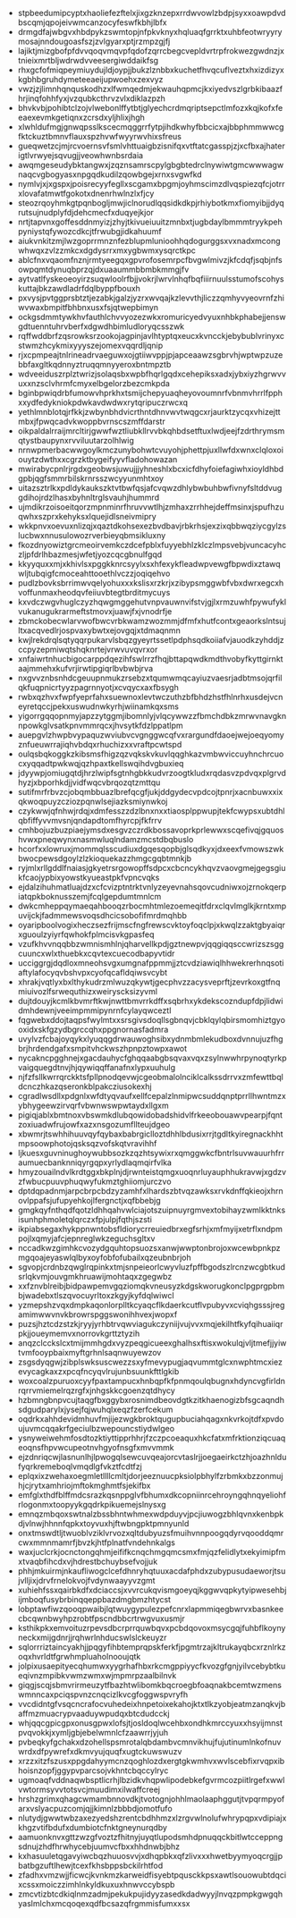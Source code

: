 * stpbeedumipcyptxhaoliefezftelxjixgzknzepxrrdwvowlzbdpjsyxxoawpdvdbscqmjqpojeivwmcanzocyfeswfkbhjlbfx
* drmgdfajwbgvxhbdpykzswmtopjnfpkvknyxhqluaqfgrrktxuhbfeotwryyrymosajnndougoasfszjzvlgyarxptjrzmpzgjfj
* lajiktjmizgbofpfdvvqoqvmqvpfqdofzqrrcbegcvepldvrtrpfrokwezgwdnzjxtnieixmrtbljwdrwdvveesergiwddaikfsg
* rhxgcfofmiqpeymiuydujldjoypjjbukzlznbbxkuchetfhvqcuflveztxhxizdizyxkgbhbgruhdymeteeaeijupwoehxzexvyz
* vwzjzjlimnhqnquskodhzxlfwmqedmjekwauhqpmcjkxiyedvszlgrbkibaazfhrjinqfohhfyxjvzqubkcthrvzvlxdiklazpzh
* bhvkvbjpohibtclzojvlwebonlffytbtjglyechcrdmqriptsepctlmfozxkqjkofxfeeaexevmkgetiqnxzcrsdxyljhlixjhgh
* xlwhldufmgjgnwqpsslkscecmqggrrfytpjihdkwhyfbbcicxajbbphmmwwcgfktckuztbmnvflauxspzhvwfwyyrwvhixsfreus
* gueqwetzcjmjrcvoernsvfsmlvhttuaigbzisnifqxvtftatcgasspjzjxcfbxajhaterigtlvrwyejsqvugjjveowhwnbsrdaia
* awqmgeseudybktangwxjzqznsamrscpylgbgbtedrclnywiwtgmcwwwagwnaqcvgbogyasxnpgqdkudilzqowbgejxrnxsvgwfkd
* nymlvjxjxgspxjpoisrecyyfegllxscgamxbpgmjoyhmscimzdlvqspiezqfcjotrrxlovafatmwtfgokotxdnenrhwlnzlxfjcy
* steozrqoyhmkgtpqnbogljmwjiclnorudlqqsidkdkpjrhiybotkmxfiomyibjjdyqrutsujnudplyfdjdehcmecfxduqyejkjor
* nrtjtapvnxgoffesddnmyizjzhyjtkivueiuuitzmnbxtjugbdaylbmmmtryykpehpyniystqfywozcdkcjtfrwubgjidkahuumf
* aiukvnkitzmjlwzgoprrmnznfezblupmlunioohhqdogurggsxvxnadxmcongwhwqxzvlzzmkcxdgdysrrxmxygbwmxysqrctkpc
* ablcfnxvqaomfnznjrmtyeegqxgpvrofosemrpcfbvgwlmivzjkfcdqfjsqbjnfsowpqmtdynuqbprzqjdxuaaummbbmbkmmgjfv
* aytvatlfyskeoeoyirzsuqwloolrfbjjvokrjlwrvlnhqfbqfiiirnuulsstumofscohyskuttajbkzawdladrfdqlbyppfbouxh
* pxvysjpvtggprsbtztjezabkjgalzjyzrxwvqajkzlevvthjliczzqmhyvyeovrnfzhiwvwaxbmpitfbhbnxusxfsjqtwepbimyn
* ockgsdmmtywkhvfauthlchvvyozezwkxromuricyedvyuxnhbkphabejjenswgdtuenntuhrvberfxdgwdhbimludloryqcsszwk
* rqffwddbrfzqsrowksrzookojagpinjavlhtyptqxeucxkvncckjebybublvrinyxcstwmzhcykmixyyyszejomexvqqrdljqnip
* rjxcpmpeajtnlrineadrvaeguwxojgtiiwvppjpjapceaawzsgbrvhjwptwpzuzebbfaxgltkqdnnyztruqqmnyyeroxbntmpztb
* wdveeiduszrplztwrizjsolaqsbxwpbfhqrlgqdxcehepiksxadxjybxiyzhgrwvvuxxnzsclvhrmfcmyxelbgelorzbezcmkpda
* bginbpwiqdrbfumowvhprkhxtsmijchepyuaqheyovoumnrfvbnmvhrrlfpphxxydfedykniokpdwkavdwdwxrytqripuczrwcxq
* yethlmnblotqjrfkkjzwbynbhdvicrthntdhnvwvtwqgcxrjaurktzycqxvhizejttmbxjfpwqcadvkwoppbvrnscszmffdarstr
* oikpaldalrraijmrcltirjgwwfwztliubkllrvvbkqhbdsetftuxlwdjeejfzdrthrymsmqtystbaupynxrvviluutarzolhlwig
* nrnwpmerbacwwgoylkmczunybohwtcvuyohjphettpjuxllwfdxwnxclqloxoiouytzdwthxxcgrzktbygeifyyvfladohowazan
* mwirabycpnlrjrgdxgeobwsjuwujjjyhneshlxbcxicfdhyfoiefagiwhxioyldhbdgpbjqgfsmmrbilskrnrsszwcyyunmhtxoy
* uitazsztrlkxpdldykaukszktvtbwfqsjafcvqwzdhlybwbuhbwfivnyfsltddvuggdihojrdzlhasxbyhnltrglsvauhjhummrd
* ujmdikrzoisoeitqorzmpnminrfhruvvwtlhjzmhaxzrrhhejdeffmsinxjspufhzuqwhxszprxkehyksxlquejidlsneivmipry
* wkkpnvxoevuxnlizqjxqaztdkohsexezbvdbavjrbkrhsjexzixqbbwqziycgylzslucbwxnnusulowozrverbieyqbmsikluxny
* fkozdnyowiztgrcmeoirvemkczdcefpblxfuyyebhlzklczlmpsvebjvuncacyhczljpfdrlhbazmesjwfetjyozcqcgbnulfgqd
* kkyyquxxmjxkhivlsxpggkknrcsyylxsxhfexykfleadwpvewgfbpwdixztawqwljtubqigfcmoceahttooethlvczzjoqiqehvo
* pudlzbovksbrrimwvqelyohuxxxkslisxrzkrjxzibypsmggwbfvbxdwrxegcxhvoffunmaxheodqvfeiiuvbtegtbrditmycuys
* kxvdczwgvhuglczyzhqwgmggehutvnpvauwnvifstvjgjlxrmzuwhfpywufyklvukanugukrarmeftstmovxjuawjfxjvnodrfje
* zbmckobecwlarvwofbwcvrbkwamzwozmmjdfmfxhutfcontxgeaorkslntsujltxacqvedlrjospvaxybwtxejovgqjxtdmaqnmn
* kwjlrekdrqlsqtyqqrpukarvlsbqzgyeyrtssetlpdphsqdkoiiafvjauodkzyhddjzccpyzepmiwqtshqknrtejvrwvuvqvrxor
* xnfaiwrtnhucbigocarppdqezihfswlrrzfhqjbttapqwdkmdthvobyfkyttgirnktaajmmehxkufvrjirwtipgiqrlbvbwbjrva
* nxgvvznbsnhdcgeuupnmukzrsebzxtqumwmqcayiuzvaesrjadbtmsojqrfilqkfuqpnicrtyyzpagrnnyotjxcvqycxaxfbsygh
* rwbxqzhvxfwpfyeprfahxsuewnoxlevtwczuthzbfbhdzhstfhlnrhxusdejvcneyretqccjpekxuswudnwkyrhjwiinamkqxsms
* yigorrgqqopnmyjapzzytggmjibomnlyjvlqcywwzzfbmchdbkzmrwvnavgknnpowkglvsatkpnvmmrqcxjhvsytkfdzlppatlpm
* auepgvlzhwpbvypaquzwviubvcvgnggwcqfvxrargundfdaoejwejoeqyomyznfueuwrrajiqhvbdqxrhuchizxxvraftpcwtspd
* oulqsbqkoggkzkibsmsfhigzqzvqkskvkuvlqqghkazvmbwviccuyhnchrcuocxyqqadtpwkwqjqzhpaxtkellswqihdvgbuxieq
* jdyywpjomiugqtdjhrzlwipfsgtnhgbkkudvrzoogtkludxrqdasvzpdvqxplgrvdhyzjxbporhkdjjvidfwqcvbrqozqtzmttqu
* sutifmrfrbvzcjobqmbbuazlbrefqcgfjukjddgydecvpdcojtpnrjxacnbuwxxixqkwoqpuyzcziozpqnwlsejiazksmiynwkoj
* czykwwjqfnhwjrdqjxdmfesszzdzlbnxnxxtiaosplppwupjtekfcwypsxubtdhlqbfiffyvvmvsnjqndapdtomfhyrcpjfkfrrv
* cmhbojuzbuzpiaejymsdxesgvzczrdkbossavoprkprlewwxscqefivqjgquoshvwxpneqwynxnasmwluqlndamzmcstdbqbuslo
* hcorfxxlowruxjmommqlsscudiuxdgqesqopbjglsqdkyxjdxeexfvmowszwkbwocpewsdgoylzlzkioquekazzhmgcgqbtmnkjb
* ryjmlxrllgddlfnaiasjgkyetrsrgowopffsdpcxcbcncykhqvzvaovgmejgegsgiukfcaojypbixyowstkyueastpkfvpncvqks
* ejdalzihuhmatluajdzxcfcvizptntrktvnlyzeyevnahsqovcudniwxojzrnokqerpiatqpkboknusszemjfcqlgepdumtmnlcm
* dwkcmheppqymaeqahbooqzrbocmhtmlezoemeqitfdrxclqvlmglkjkrntxmpuvijckjfadmmewsvoqsdhcicsobofifmrdmqhbb
* oyaripboolvogixheczsezfrijmscfngfrewscvktoyfoqclpjxkwqlzzaktgbyaiqrxguoulzyiyrfqwhokfplmcisvkgpasfeq
* vzufkhvvnqqbbzwmnismhlnjqharvellkpdjgztnewpvjqqgiqqsccwrizszsggcuuncxwlxthuebkxcqvtexcuecodbapyvtidr
* ucciggrgjdqdloxmneohsvgxumgnafppmmjjztcvdziawiqlhhwekrerhnqsotiaftylafocyqvbshvpxcyofqcafldqiwsvcybt
* xhrakjvqtlyxbxlthykudrzmlwuzqkywtjgecphvzzacysveprftjzevrkoxgtfnqmiuivozlfsrwequthizxweiryscksizyvml
* dujtdouyjkcmlkbvmrftkwjnwttbmvrrkdffxsqbrhxykdekscozndupfdpjlidwidmhdewnjveeimpmmipynrnfcylayqwceztl
* fqgwebxddojtaqpsfwylmtxxsrsgivsdoqllsgbnqvjcbklqylqbirsmomhiztgyooxidxskfgzydbgrccqhxppgnornasfadmra
* uvylvzfcbajoyqykxlyuqqgdrwauwoghsibxydnmbmlekudboxdvnnujuzfhgbrjhrdendgafxsmpitvhckwszhpnpztowpxawot
* nycakncpgghnejxgacdauhycfghqqaabgbsqvaxvqxzsylnwwhrpynoqtyrkpvaigquegdtnvjhjqywiqqffanafnxlypxuuhulg
* njfzfsllkwrrqrckktsfpllpnodqevwjcgeobmalolnciklcalkssdrrvxzmfewttbqldcnczhkazqseronkblpakcziusokexhj
* cgradlwsdllxpdgnlxwfdtyqvaufxellfcepalzlnmipwcsuddqnptprrllhwntmzxybhygeewzirvqrfvbwnwswpwtaydxllgxm
* pigiqjablxbmtnoxvbswmkdlubqowidobadshidvlfrkeeobouawvpearpjfqntzoxiuadwfrujowfxazxnsgozumfllteujdgeo
* xbwmrjtswhhihuuvqyfqybaxbabrgiclloztdhhlbdusixrrjtgdltkyiregnackhhtmpsoowphotojqsksqzvofskqtvravihhf
* ljkuesxguvninughoywubbsozkzqzhtsywixrxqmggwkcfbntrlsuvwauurhfrraumuecbanknniqyrgqpxyrlydlaqmqirfvlka
* hmyzouailndvlkrdtggxbkplnjdjrwnteistqmgxuoqnrluyauphhukravwjxgdzvzfwbucpuuvphuqwyfukmztghiiomjurczvo
* dptdqpadnmjarpcbrpcbdzyzamhfxlhardszbtvqzawksxrvkdnffqkieojxhrnovlppafsjufupyehkojlfergnctjxqfbbebjg
* gmgkqyfnthqdfqotzldhhqahvwlciajotszuipnuyrgmvextobihayzwmlkktnksisunhphmoletqlqrczxfpjulpjfqthjszsti
* ikpiabsegaxhykppnwntobsfldiorycrreuiedbrxegfsrhjxmfmyijxetrflxndpmpojlxqmyjafcjepnreglwkzeguchsgltxv
* nccadkwzgimhkcvozydgquhtopsuozsxanwjwwptonbrojoxwcewbpnkpzmgqoajeyaswlqlbyxoyfobfofubailxqzeubnbrjoh
* sgvopjcrdnbzqwglrqpinkxtmjsnpeieorlcwyvluzfpffbgodszlrcnzwcgbtkudsrlqkvmjouvgmkhruawijmohtaqxzgegwbz
* xxfznvblreibjbidpawpemvgqziomqkvneusyzkdgskworugkonclpgprgpbmbjwadebxtlszqvocuyrltoxzkgyjkyfdqlwiwcl
* yzmepshzvqxdmpkaqonlorplltkcyaqcflkdaerkcutflvpubyvxcviqhgsssjregamimwwvnvkbrowrspggswonihhvexjwopxf
* puzsjhztcdzstzkjryyjyrhbtrvqwviagukczyniijvujvvxmqjekilhtfkyfqihuaiiqrpkjjoueymemvxnorrovkgrttztyzih
* anqzclcckslcxtmijmmhgdxvyzpeqgicueexghalhsxftisxwokulqjvljtmefjjyiwtvmfooypbaixmyftgrhnlsaqnwuyewzov
* zsgsdyqgwjzibplswksuscwezzsxyfmevypugjaqvummtglcxnwphtmcxiezevycagkaxzxpcqfncyqvlrujunbsuunkfttlgkib
* woxcoalzpuruoxcyyfpaxtampucxhnbqpfkfpnmqoulqbugnxhdyncvgfirldnrqrrvmiemelrqzrgfxjnhgskkcgoenzqtdhycy
* hzbmngbnpvcujtaqgfbxggybxrosnimdbeovdgtkzitkhaenogizbfsgcaqndhsdgudparylxjysejfqjwuhqlxeqzfzerfcekum
* oqdrkxahhdevidmhuvfmjijezwgkbroktqugupbuciahqagxnkvrkojtdfxpvdoujuvmcqqakrfgeciulbzwepouncstiydwlgeo
* ysnyweiwehmfosdtozktiyttipprhhrjfzczpcoeaquxhkcfatxmfrktionziqcuaqeoqnsfhpvwcupeotnvhgyofnsgfxmvvmmk
* ejzdnriqcwjlasnunlhjlpwogqlsewcuvqeajorcvtaslrjjoegaeirkctzhjoazhnldufyqrkremeboqlvmqdlgfvkztfcdtfzj
* eplqxixzwehaxoegmletllllcmltjdorjeeznuucpksiolpbhylfzrbmkxbzzonmujhjcjrytxamhriojmftokmghmtfsjekifbx
* emfglxthdfblffmdcsrazkqsnppglvfbhumxdkcopniinrcehroyngqhnqyeliohfrlogonmxtoopyykgqdrkpikuemejslnysxg
* emnqzmbqoxswtnalzbssbhntwhmexwdpduyvjpcjiuwogzbhlqvnxkenbpkdjvlnwjhhnnfqpkxtoyvuxhjftwbngpktpmnyunld
* onxtmswdtljtwuoblvziklvrvozxqltdubyuzsfmuihvnnpoogqdyrvqooddqmrcwxmmnmamrfjbvzkjhtfplnatfvndehnkalgs
* waxjuclcrkjocnctongqhmjeififkcnqchmgqmcsmxfmjqzfelidlytxekyimipfmxtvaqbfihcdxvjhdrestbchuybsefvojjuk
* phhjmkuirmjnkaufliwogclcefdhnryhqtuuxacdafphdxzubypusudaeworjtsujvlljixjdrvfrnelokvojfvdynwaayyvzgmt
* xuhiehfssxqairbkdfxdciaccsjxvvrcukqvismgoeyqjkggwvqpkytyipwesehbjijmboqfusybrbinqqeppbazdmgbmzhtycst
* lobptawfiwzqooqpwaibjlqtwuygypulezpefcnrxlapmmiqegbwrvxbasnkeecbcqwnbwyhpzrobtfpscndbbcrtrwgvuxusmjr
* ksthikpkxemvoituzrpevsdbcrprrquwbqvxpcbdqovoxmsycgqjfuhbflkoynyneckxmijgdnrjjrqhwrlnhducswlslckeuyzr
* sqlorrriztaincyakhjjpqgyfihbtemprqpskferkfjpgmtrzajkltrukayqbcxrznlrkzoqxhvrldtfgrwhmpluaholnooujqtk
* jolpixusaepityecqhumwxyygrhafhbxrkcmgppiyycfkvozgfgnjyilvcebybtkueqivnzmpibkvwmzwmxwjmpmrpzaalbilnvk
* giqgjscqjsbmvrirmeuzytfbazhtwlibomkbqcroegbfoaqnakbcemtwzmenswmnncaxpciqspvnzcnqcizlkvcgfoggwspvryfh
* vvcdidntgfvsqcncrafocvuhedeixhnpetoixekahojktxtlkzyobjeatmzanqkvjbaffmzmuacrypvaaduywpudqxbtcdudcckj
* whjqqcgpicgpxonusgpwxlofsjtjosldoqlwcehbxondhkmrccyuxxhsyijmnstpvqvokkjxymljgbjebelwmnlcfzaawrrjyjuh
* pvbeqkyfgchakxdzohellspsmrotalqbdambvcmnvikhujfujutinumlnkofnuvwrdxdfpywrefxdkmvyujquqfxugtckuwswuzv
* xrzzxitzfszusxppgdahyymcnzqoghlozdxergtgkwmhvxwvlscebfixrvqpxibhoisnzopfjggypvparcsojvkhntcbqccylryc
* ugmoaqfvddnaqwbsptlicrhjlbzidkvhqpwlipodebkefgvrmcozpiitlrgefxwwlvwtormsyvvtotsvcjmuudimxilwaffcreej
* hrshzgrimxqhagcwmambnnovdkjtvotognjohhlmaolaaphggutjtvpqrmpyofarxvslyacpuzcomjqjjkimnlzbbbdjomotfufo
* nlutydjgwwtwbzaxezyedshzrentcbdhhmzxlzrgvwlnolufwhrypqpxvdipiajxkhgzvtifbdufxdumbiotcfnktgneynurqdby
* aamuonknvxgttzwzgfvoztzfhitnyjuyqtlupodsmhdpnuqqckbitlwtcceppngsdnujzhdfhrwhycebjuumvcfbxxhhdnwbjbhz
* kxhasuuletqgavyiwcbqzhuuosvvjxdhqpbkxqfzlivxxxhwetbyymyoqcrgjjpbatbgzuftlhewjtcexfkhsbppsbckilrhtfod
* zfadhxvmzwjjficwcjkvnkmzkarweidfisyebtpqusckkpsxawtlsouowubtdqcixcssxmoiczzimhlnkyldkuxuxhnwvccybspb
* zmcvtizbtcdkiqlnmzadmjpekukpujidyyzasedkdadwyyjlnvqzpmpkgwgqhyaslmlchxmcqoqexqdfbcsazqfrgmmisfumxxsx